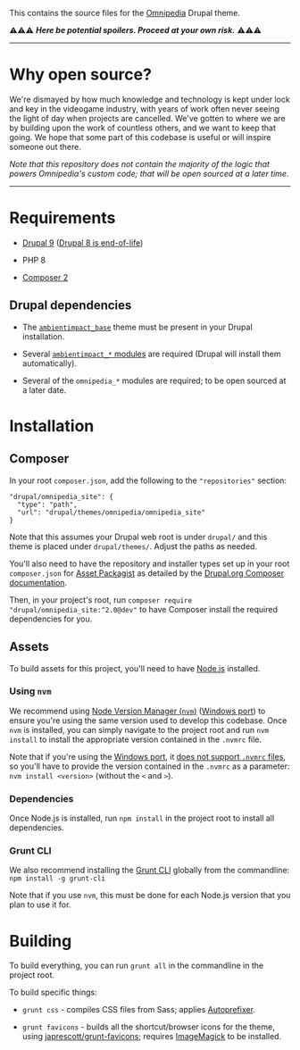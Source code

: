 This contains the source files for the [Omnipedia](https://omnipedia.app/)
Drupal theme.

⚠️⚠️⚠️ ***Here be potential spoilers. Proceed at your own risk.*** ⚠️⚠️⚠️

----

# Why open source?

We're dismayed by how much knowledge and technology is kept under lock and key
in the videogame industry, with years of work often never seeing the light of
day when projects are cancelled. We've gotten to where we are by building upon
the work of countless others, and we want to keep that going. We hope that some
part of this codebase is useful or will inspire someone out there.

*Note that this repository does not contain the majority of the logic that powers
Omnipedia's custom code; that will be open sourced at a later time.*

----

# Requirements

* [Drupal 9](https://www.drupal.org/download) ([Drupal 8 is end-of-life](https://www.drupal.org/psa-2021-11-30))

* PHP 8

* [Composer 2](https://getcomposer.org/)

## Drupal dependencies

* The [```ambientimpact_base```](https://github.com/Ambient-Impact/drupal-themes) theme must be present in your Drupal installation.

* Several [```ambientimpact_*``` modules](https://github.com/Ambient-Impact/drupal-modules) are required (Drupal will install them automatically).

* Several of the ```omnipedia_*``` modules are required; to be open sourced at a later date.

# Installation

## Composer

In your root ```composer.json```, add the following to the ```"repositories"```
section:

```
"drupal/omnipedia_site": {
  "type": "path",
  "url": "drupal/themes/omnipedia/omnipedia_site"
}
```

Note that this assumes your Drupal web root is under ```drupal/``` and this
theme is placed under ```drupal/themes/```. Adjust the paths as needed.

You'll also need to have the repository and installer types set up in your root
```composer.json``` for [Asset Packagist](https://asset-packagist.org/) as
detailed by the [Drupal.org Composer
documentation](https://www.drupal.org/docs/develop/using-composer/using-composer-to-install-drupal-and-manage-dependencies#third-party-libraries).

Then, in your project's root, run ```composer require
"drupal/omnipedia_site:^2.0@dev"``` to have Composer install the required
dependencies for you.

## Assets

To build assets for this project, you'll need to have
[Node.js](https://nodejs.org/) installed.

### Using ```nvm```

We recommend using [Node Version Manager
(```nvm```)](https://github.com/nvm-sh/nvm) ([Windows
port](https://github.com/coreybutler/nvm-windows)) to ensure you're using the
same version used to develop this codebase. Once ```nvm``` is installed, you can
simply navigate to the project root and run ```nvm install``` to install the
appropriate version contained in the ```.nvmrc``` file.

Note that if you're using the [Windows
port](https://github.com/coreybutler/nvm-windows), it [does not support
```.nvmrc```
files](https://github.com/coreybutler/nvm-windows/wiki/Common-Issues#why-isnt-nvmrc-supported-why-arent-some-nvm-for-macoslinux-features-supported),
so you'll have to provide the version contained in the ```.nvmrc``` as a
parameter: ```nvm install <version>``` (without the ```<``` and ```>```).

### Dependencies

Once Node.js is installed, run ```npm install``` in the project root to install
all dependencies.

### Grunt CLI

We also recommend installing the [Grunt
CLI](https://gruntjs.com/getting-started) globally from the commandline:
```npm install -g grunt-cli```

Note that if you use ```nvm```, this must be done for each Node.js version that
you plan to use it for.

# Building

To build everything, you can run ```grunt all``` in the commandline in the
project root.

To build specific things:

* ```grunt css``` - compiles CSS files from Sass; applies [Autoprefixer](https://github.com/postcss/autoprefixer).

* ```grunt favicons``` - builds all the shortcut/browser icons for the theme, using [japrescott/grunt-favicons](https://github.com/japrescott/grunt-favicons); requires [ImageMagick](https://imagemagick.org/) to be installed.
